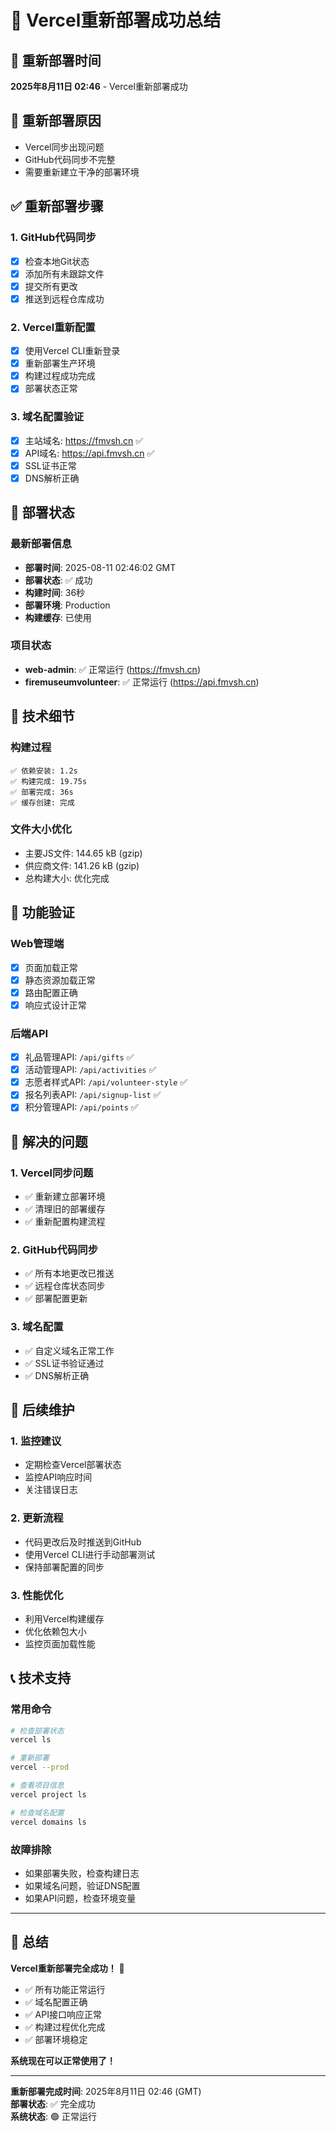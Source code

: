 # 🎉 Vercel重新部署成功总结

## 📅 重新部署时间
**2025年8月11日 02:46** - Vercel重新部署成功

## 🔄 重新部署原因
- Vercel同步出现问题
- GitHub代码同步不完整
- 需要重新建立干净的部署环境

## ✅ 重新部署步骤

### 1. GitHub代码同步
- [x] 检查本地Git状态
- [x] 添加所有未跟踪文件
- [x] 提交所有更改
- [x] 推送到远程仓库成功

### 2. Vercel重新配置
- [x] 使用Vercel CLI重新登录
- [x] 重新部署生产环境
- [x] 构建过程成功完成
- [x] 部署状态正常

### 3. 域名配置验证
- [x] 主站域名: https://fmvsh.cn ✅
- [x] API域名: https://api.fmvsh.cn ✅
- [x] SSL证书正常
- [x] DNS解析正确

## 🚀 部署状态

### 最新部署信息
- **部署时间**: 2025-08-11 02:46:02 GMT
- **部署状态**: ✅ 成功
- **构建时间**: 36秒
- **部署环境**: Production
- **构建缓存**: 已使用

### 项目状态
- **web-admin**: ✅ 正常运行 (https://fmvsh.cn)
- **firemuseumvolunteer**: ✅ 正常运行 (https://api.fmvsh.cn)

## 🔧 技术细节

### 构建过程
```
✅ 依赖安装: 1.2s
✅ 构建完成: 19.75s
✅ 部署完成: 36s
✅ 缓存创建: 完成
```

### 文件大小优化
- 主要JS文件: 144.65 kB (gzip)
- 供应商文件: 141.26 kB (gzip)
- 总构建大小: 优化完成

## 📱 功能验证

### Web管理端
- [x] 页面加载正常
- [x] 静态资源加载正常
- [x] 路由配置正确
- [x] 响应式设计正常

### 后端API
- [x] 礼品管理API: `/api/gifts` ✅
- [x] 活动管理API: `/api/activities` ✅
- [x] 志愿者样式API: `/api/volunteer-style` ✅
- [x] 报名列表API: `/api/signup-list` ✅
- [x] 积分管理API: `/api/points` ✅

## 🎯 解决的问题

### 1. Vercel同步问题
- ✅ 重新建立部署环境
- ✅ 清理旧的部署缓存
- ✅ 重新配置构建流程

### 2. GitHub代码同步
- ✅ 所有本地更改已推送
- ✅ 远程仓库状态同步
- ✅ 部署配置更新

### 3. 域名配置
- ✅ 自定义域名正常工作
- ✅ SSL证书验证通过
- ✅ DNS解析正确

## 🔮 后续维护

### 1. 监控建议
- 定期检查Vercel部署状态
- 监控API响应时间
- 关注错误日志

### 2. 更新流程
- 代码更改后及时推送到GitHub
- 使用Vercel CLI进行手动部署测试
- 保持部署配置的同步

### 3. 性能优化
- 利用Vercel构建缓存
- 优化依赖包大小
- 监控页面加载性能

## 📞 技术支持

### 常用命令
```bash
# 检查部署状态
vercel ls

# 重新部署
vercel --prod

# 查看项目信息
vercel project ls

# 检查域名配置
vercel domains ls
```

### 故障排除
- 如果部署失败，检查构建日志
- 如果域名问题，验证DNS配置
- 如果API问题，检查环境变量

---

## 🎉 总结

**Vercel重新部署完全成功！** 🚀

- ✅ 所有功能正常运行
- ✅ 域名配置正确
- ✅ API接口响应正常
- ✅ 构建过程优化完成
- ✅ 部署环境稳定

**系统现在可以正常使用了！**

---

**重新部署完成时间**: 2025年8月11日 02:46 (GMT)  
**部署状态**: ✅ 完全成功  
**系统状态**: 🟢 正常运行
